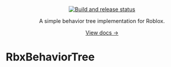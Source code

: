 <div align="center">
  <p>
    <a href="https://github.com/Fangous/RbxBehaviorTree/actions">
      <img src="https://github.com/Fangous/RbxBehaviorTree/actions/workflows/wally.yaml/badge.svg" alt="Build and release status" />
    </a>
  </p>
  <p>A simple behavior tree implementation for Roblox.</p>
  <a href="https://github.com/Fangous/RbxBehaviorTree">View docs →</a>
</div>

# RbxBehaviorTree

